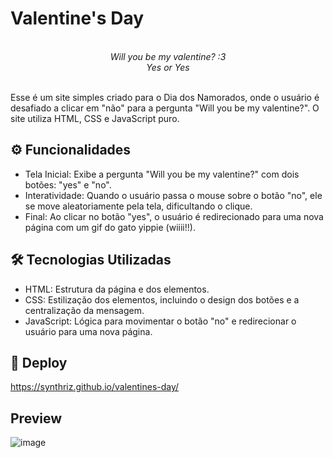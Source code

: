 # Valentine's Day
<br>
<div align="center"> 
  <i> Will you be my valentine? :3 </i>  <br>
  <i> Yes or Yes </i> 
</div>
<br>

Esse é um site simples criado para o Dia dos Namorados, onde o usuário é desafiado a clicar em "não" para a pergunta "Will you be my valentine?". O site utiliza HTML, CSS e JavaScript puro.

## ⚙️ Funcionalidades
- Tela Inicial: Exibe a pergunta "Will you be my valentine?" com dois botões: "yes" e "no".
- Interatividade: Quando o usuário passa o mouse sobre o botão "no", ele se move aleatoriamente pela tela, dificultando o clique.
- Final: Ao clicar no botão "yes", o usuário é redirecionado para uma nova página com um gif do gato yippie (wiiii!!).

## 🛠️ Tecnologias Utilizadas
- HTML: Estrutura da página e dos elementos.
- CSS: Estilização dos elementos, incluindo o design dos botões e a centralização da mensagem.
- JavaScript: Lógica para movimentar o botão "no" e redirecionar o usuário para uma nova página.

## 🔗 Deploy
https://synthriz.github.io/valentines-day/

## Preview
![image](https://github.com/synthriz/valentines-day/assets/111395659/44efcc89-ac8c-4c08-bf38-04eca446b6ae)

